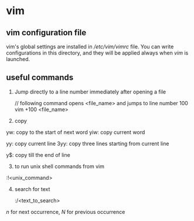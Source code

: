 # vim 

## vim configuration file

vim's global settings are installed in */etc/vim/vimrc* file. You can write configurations in this directory, and they will be applied always when *vim* is launched.

## useful commands

1. Jump directly to a line number immediately after opening a file

    // following command opens <file_name> and jumps to line number 100
    vim +100 <file_name>

2. copy 

yw: copy to the start of next word
yiw: copy current word

yy: copy current line
3yy: copy three lines starting from current line

y$: copy till the end of line



3. to run unix shell commands from vim

:!<unix_command>

4. search for text

    :/<text_to_search>

*n* for next occurrence, *N* for previous occurrence

